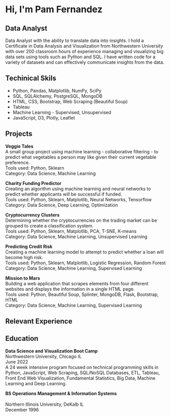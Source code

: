 # Hi, I'm Pam Fernandez
## Data Analyst

Data Analyst with the ability to translate data into insights. I hold a Certificate in Data Analysis and Visualization from Northwestern University with over 200 classroom hours of experience managing and visualizing big data sets using tools such as Python and SQL. I have written code for a variety of datasets and can effectively communicate insights from the data.

## Techinical Skils
* Python, Pandas, Matplotlib, NumPy, SciPy
* SQL, SQLAlchemy, PostgreSQL, MongoDB
* HTML, CSS, Bootstrap, Web Scraping (Beautiful Soup)
* Tableau
* Machine Learning - Supervised, Unsupervised
* JavaScript, D3, Plotly, Leaflet

## Projects
<b> Veggie Tales</b><br>
A small group project using machine learning - collaborative filtering - to predict what vegetables a person may like given their current vegetable preference.<br>
Tools used: Python, Sklearn<br>
Category: Data Science, Machine Learning

<b> Charity Funding Predictor</b><br>
Creating an algorithm using machine learning and neural networks to predict whether applicants will be successful if funded.<br>
Tools used: Python, Sklearn, Matplotlib, Neural Networks, Tensorflow<br>
Category: Data Science, Deep Learning, Optimization

<b> Cryptocurrency Clusters</b><br>
Determining whether the cryptocurrencies on the trading market can be grouped to create a classification system.<br>
Tools used: Python, Sklearn, Matplotlib, PCA, T-SNE, K-means<br>
Category: Data Science, Machine Learning, Unsupervised Learning

<b> Predicting Credit Risk</b><br>
Creating a machine learning model to attempt to predict whether a loan will become high risk.<br>
Tools used: Python, Sklearn, Matplotlib, Logistic Regression, Random Forest<br>
Category: Data Science, Machine Learning, Supervised Learning

<b> Mission to Mars</b><br>
Building a web application that scrapes elements from four different websites and displays the information in a single HTML page.<br>
Tools used: Python, Beautiful Soup, Splinter, MongoDB, Flask, Bootstrap, HTML<br>
Category: Data Science, Machine Learning, Supervised Learning

## Relevant Experience

## Education
<b>Data Science and Visualization Boot Camp</b><br>
Northwestern University, Chicago IL<br>
June 2022<br>
A 24 week intensive program focused on technical programming skills in Python, JavaScript, Web Scraping, SQL/NoSQL Databases, ETL, Tableau, Front End Web Visualization, Fundamental Statistics, Big Data, Machine Learning and Deep Learning.

<b>BS Operations Management & Information Systems</b><br>				      
Northern Illinois University, DeKalb IL<br>
December 1996
